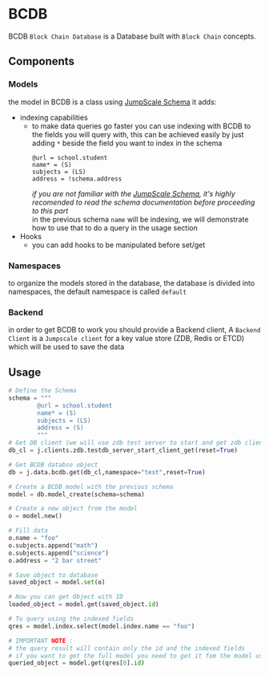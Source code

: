# BCDB
BCDB `Block Chain Database` is a Database built with `Block Chain` concepts. 

## Components
### Models 
the model in BCDB is a class using [JumpScale Schema](/docs/schema/README.md) it adds:
- indexing capabilities 
    - to make data queries go faster you can use indexing with BCDB to the fields you will query with,
 this can be achieved easily by just adding `*` beside the field you want to index in the schema 
        ```
        @url = school.student
        name* = (S)
        subjects = (LS)
        address = !schema.address
        ```
        _if you are not familiar with the [JumpScale Schema](/docs/schema/README.md), it's highly recomended to read
        the schema documentation before proceeding to this part_  
        in the previous schema `name` will be indexing, we will demonstrate how to use that to do a query in the usage
        section
- Hooks
    - you can add hooks to be manipulated before set/get

### Namespaces
to organize the models stored in the database, the database is divided into namespaces, the default namespace is called 
`default`

### Backend
in order to get BCDB to work you should provide a Backend client, A `Backend Client` is a `Jumpscale client` 
for a key value store (ZDB, Redis or ETCD) which will be used to save the data

## Usage
```python
# Define the Schema
schema = """
        @url = school.student
        name* = (S)
        subjects = (LS)
        address = (S)
        """
# Get DB client (we will use zdb test server to start and get zdb client)
db_cl = j.clients.zdb.testdb_server_start_client_get(reset=True)

# Get BCDB databse object
db = j.data.bcdb.get(db_cl,namespace="test",reset=True)

# Create a BCDB model with the previous schema
model = db.model_create(schema=schema)

# Create a new object from the model
o = model.new()

# Fill data 
o.name = "foo"
o.subjects.append("math")
o.subjects.append("science")
o.address = "2 bar street"

# Save object to database
saved_object = model.set(o)

# Now you can get Object with ID
loaded_object = model.get(saved_object.id)

# To query using the indexed fields
qres = model.index.select(model.index.name == "foo")

# IMPORTANT NOTE :
# the query result will contain only the id and the indexed fields
# if you want to get the full model you need to get it fom the model using the ID
queried_object = model.get(qres[0].id)
```